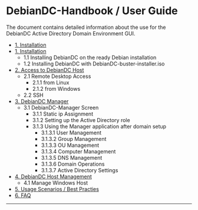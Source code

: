 # DebianDC-Handbook / User Guide

The document contains detailed information about the use for the DebianDC Active Directory Domain Environment GUI.

- [1. Installation](#1-installation)
- [1. Installation](#https://github.com/eesmer/DebianDC/blob/master/docs/installation.md)
  - 1.1 Installing DebianDC on the ready Debian installation
  - 1.2 Installing DebianDC with DebianDC-buster-installer.iso
- [2. Access to DebianDC Host](#2-access-to-debiandc-host)
  - 2.1 Remote Desktop Access
    - 2.1.1 from Linux
    - 2.1.2 from Windows
  - 2.2 SSH
- [3. DebianDC Manager](#3-debiandc-manager)
  - 3.1 DebianDC-Manager Screen
    - 3.1.1 Static ip Assignment
    - 3.1.2 Setting up the Active Directory role
    - 3.1.3 Using the Manager application after domain setup
      - 3.1.3.1 User Management
      - 3.1.3.2 Group Management
      - 3.1.3.3 OU Management
      - 3.1.3.4 Computer Management
      - 3.1.3.5 DNS Management
      - 3.1.3.6 Domain Operations
      - 3.1.3.7 Active Directory Settings
 - [4. DebianDC Host Management](#4-debiandc-host_management)
      - 4.1 Manage Windows Host
 - [5. Usage Scenarios / Best Practies](#5-scenarios-practies)
 - [6. FAQ](#4-faq)
---
